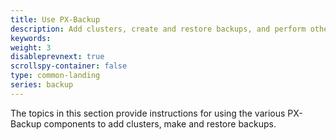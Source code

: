 ```yaml
---
title: Use PX-Backup
description: Add clusters, create and restore backups, and perform other tasks.
keywords: 
weight: 3
disableprevnext: true
scrollspy-container: false
type: common-landing
series: backup
---
```


The topics in this section provide instructions for using the various  PX-Backup components to add clusters, make and restore backups. 